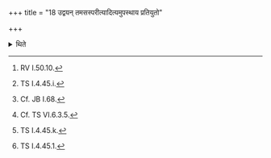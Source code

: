 +++
title = "18 उद्वयन् तमसस्परीत्यादित्यमुपस्थाय प्रतियुतो"

+++

<details><summary>थिते</summary>

18. (After the sacrificer) has stood near the sun praising it with ud vayaṁ tamasas pari,[^1]; and after (with his foot) he has kicked (pushed back) the margin of the water with pratiyuto varuṇasya pāśaḥ...[^2], (on their way back) the sacrificer and the priests having taken fuel-sticks[^3] in their hands, having returned without uttering any formula and without looking back,[^4] having put the fuel-sticks in the Āhavanīya fires with edhosyedhiṣī-mahi...[^6] stand near (the fire) with apo anvacāriṣam...[^7]  


[^1]: RV I.50.10.  

[^2]: TS I.4.45.i.  

[^3]: Cf. JB I.68.  

[^4]: Cf. TS VI.6.3.5.  

[^5]: Cf. JB I.68.  

[^6]: TS I.4.45.k.  

[^7]: TS I.4.45.1.
</details>
